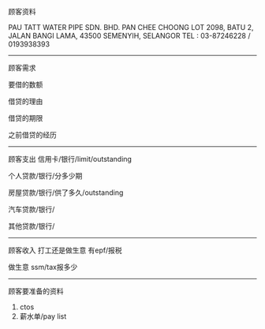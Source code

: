 顾客资料

PAU TATT WATER PIPE SDN. BHD. 
PAN CHEE CHOONG LOT 2098, BATU 2, JALAN BANGI LAMA, 43500 SEMENYIH, SELANGOR TEL : 03-87246228 / 0193938393

-----------------
顾客需求


要借的数额

借贷的理由

借贷的期限

之前借贷的经历


--------------
顾客支出
信用卡/银行/limit/outstanding


个人贷款/银行/分多少期

房屋贷款/银行/供了多久/outstanding

汽车贷款/银行/


其他贷款/银行/

-----------
顾客收入
打工还是做生意
有epf/报税

做生意 ssm/tax报多少

-------
顾客要准备的资料
1. ctos
2. 薪水单/pay list




